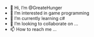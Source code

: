 - 👋 Hi, I’m @GreateHunger
- 👀 I’m interested in game programming
- 🌱 I’m currently learning c#
- 💞️ I’m looking to collaborate on ...
- 📫 How to reach me ...

<!---
GreateHunger/GreateHunger is a ✨ special ✨ repository because its `README.md` (this file) appears on your GitHub profile.
You can click the Preview link to take a look at your changes.
--->

